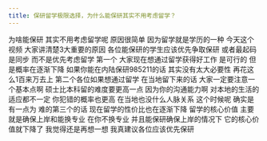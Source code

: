 ```yaml
---
title: 保研留学极限选择，为什么能保研其实不用考虑留学？
---
```

为啥能保研
其实不用考虑留学呢
原因很简单
因为留学就是学历的一种
今天这个视频
大家讲清楚3大重要的原因
各位能保研的学生应该优先争取保研
或者最起码是同步
而不是优先考虑留学
第一个
大家现在想通过留学获得好工作
是可行的
但是概率在逐渐下降
如果你能在内陆保研985211的话
其实没有太大必要性
再花这么1百来万去上
第二个各位如果想通过留学
在当地留下来的话
大家一定要注意一个基本点啊
硕士比本科留的难度要更高一点
因为你的沟通能力啊
对本地的生活的适应都不一定
你犯错的概率也更高
在当地也没什么人脉关系
这个时候呢
确实是有一点为
难的第三个的话
现在留学的性价比也在逐渐下降
留学的核心价值
主要就是确保上岸和能换专业
在你不换专业
并且能保研确保上岸的情况下
它的核心价值就下降了
我觉得还是再想一想
我真建议各位应该优先保研
